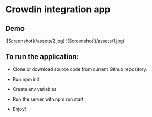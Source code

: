 <h1>Crowdin integration app</h1>
<h2>Demo</h2>
![Screenshot](/assets/2.jpg)
![Screenshot](/assets/1.jpg)
<h2>To run the application:</h2>

- Clone or download source code from current Github repository.

- Run npm init

- Create env variables

- Run the server with npm run start

- Enjoy!
